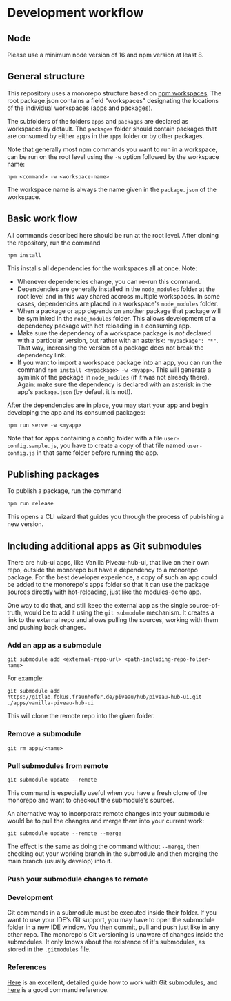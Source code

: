# Development workflow

## Node

Please use a minimum node version of 16 and npm version at least 8.

## General structure
This repository uses a monorepo structure based on [npm workspaces](https://docs.npmjs.com/cli/v7/using-npm/workspaces).
The root package.json contains a field "workspaces" designating the locations
of the individual workspaces (apps and packages).

The subfolders of the folders `apps` and `packages` are declared as workspaces
by default. The `packages` folder should contain packages that are consumed
by either apps in the `apps` folder or by other packages.

Note that generally most npm commands you want to run in a workspace, can be run
on the root level using the `-w` option followed by the workspace name:

```
npm <command> -w <workspace-name>
```

The workspace name is always the name given in the `package.json` of the workspace.


## Basic work flow

All commands described here should be run at the root level. After 
cloning the repository, run the command

```
npm install
```

This installs all dependencies for the workspaces all at once. Note:

* Whenever dependencies change, you can re-run this command.
* Dependencies are generally installed in the `node_modules` folder at the 
  root level and in this way shared accross multiple workspaces. In some
  cases, dependencies are placed in a workspace's `node_modules` folder.
* When a package or app depends on another package that package will be symlinked
  in the `node_modules` folder. This allows development of a dependency package
  with hot reloading in a consuming app.
* Make sure the dependency of a workspace package is *not* declared with a
  particular version, but rather with an asterisk: `"mypackage": "*"`. That way,
  increasing the version of a package does not break the dependency link.
* If you want to import a workspace package into an app, you can run the command
  `npm install <mypackage> -w <myapp>`. This will generate a symlink of the package
  in `node_modules` (if it was not already there). Again: make sure the dependency is
  declared with an asterisk in the app's `package.json` (by default it is not!).

After the dependencies are in place, you may start your app and begin developing
the app and its consumed packages:

```
npm run serve -w <myapp>
```

Note that for apps containing a config folder with a file `user-config.sample.js`,
you have to create a copy of that file named `user-config.js` in that same folder
before running the app.

## Publishing packages

To publish a package, run the command

```sh
npm run release
```

This opens a CLI wizard that guides you through the process of publishing a new version.

## Including additional apps as Git submodules

There are hub-ui apps, like Vanilla Piveau-hub-ui, that live on their own repo, outside the monorepo
but have a dependency to a monorepo package. For the best developer experience, a copy of such an
app could be added to the monorepo's apps folder so that it can use the package sources directly with hot-reloading,
just like the modules-demo app.

One way to do that, and still keep the external app as the single source-of-truth, would be to add
it using the `git submodule` mechanism. It creates a link to the external repo and allows pulling
the sources, working with them and pushing back changes.

### Add an app as a submodule

```
git submodule add <external-repo-url> <path-including-repo-folder-name>
```

For example:

```
git submodule add https://gitlab.fokus.fraunhofer.de/piveau/hub/piveau-hub-ui.git ./apps/vanilla-piveau-hub-ui
```

This will clone the remote repo into the given folder.

### Remove a submodule

```
git rm apps/<name>
```

### Pull submodules from remote

```
git submodule update --remote
```

This command is especially useful when you have a fresh clone of the monorepo and
want to checkout the submodule's sources. 

An alternative way to incorporate remote changes into your submodule would be 
to pull the changes and merge them into your current work:

```
git submodule update --remote --merge
```

The effect is the same as doing the command without `--merge`, then checking
out your working branch in the submodule and then merging the main branch
(usually develop) into it.

### Push your submodule changes to remote



### Development

Git commands in a submodule must be executed inside their folder. If you want to use your IDE's Git
support, you may have to open the submodule folder in a new IDE window. You then commit, pull and push
just like in any other repo. The monorepo's Git versioning is unaware of changes inside the submodules.
It only knows about the existence of it's submodules, as stored in the `.gitmodules` file.

### References

[Here](https://git-scm.com/book/en/v2/Git-Tools-Submodules) is an excellent, detailed guide how to work
with Git submodules, and [here](https://manpages.ubuntu.com/manpages/xenial/man1/git-submodule.1.html) is
a good command reference.
